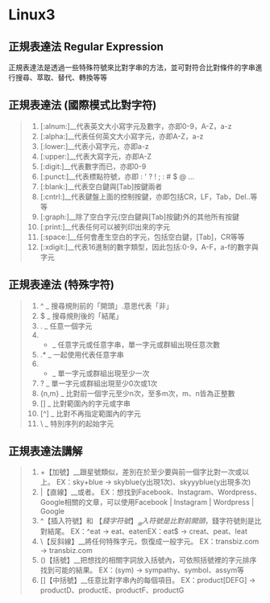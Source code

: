 # Linux3
## 正規表達法 Regular Expression
正規表達法是透過一些特殊符號來比對字串的方法，並可對符合比對條件的字串進行搜尋、萃取、替代、轉換等等
## 正規表達法 (國際模式比對字符)
>1. [:alnum:]__代表英文大小寫字元及數字，亦即0-9，A-Z，a-z
>2. [:alpha:]__代表任何英文大小寫字元，亦即A-Z，a-z
>3. [:lower:]__代表小寫字元，亦即a-z
>4. [:upper:]__代表大寫字元，亦即A-Z
>5. [:digit:]__代表數字而已，亦即0-9
>6. [:punct:]__代表標點符號，亦即 : ' ? ! ; : # $ @ ...
>7. [:blank:]__代表空白鍵與[Tab]按鍵兩者
>8. [:cntrl:]__代表鍵盤上面的控制按鍵，亦即包括CR，LF，Tab，Del..等等
>9. [:graph:]__除了空白字元(空白鍵與[Tab]按鍵)外的其他所有按鍵
>10. [:print:]__代表任何可以被列印出來的字元
>11. [:space:]__任何會產生空白的字元，包括空白鍵，[Tab]，CR等等
>12. [:xdigit:]__代表16進制的數字類型，因此包括:0-9，A-F，a-f的數字與字元
## 正規表達法 (特殊字符)
>1. ^ _ 搜尋規則前的「開頭」.意思代表「非」
>2. $ _ 搜尋規則後的「結尾」
>3. . _ 任意一個字元
>4. * _ 任意字元或任意字串，單一字元或群組出現任意次數
>5. .* _ 一起使用代表任意字串
>6. + _ 單一字元或群組出現至少一次
>7. ? _ 單一字元或群組出現至少0次或1次
>8. {n,m} _ 比對前一個字元至少n次，至多m次，m、n皆為正整數
>9. [] _ 比對範圍內的字元或字串
>10. [^] _ 比對不再指定範圍內的字元
>11. \ _ 特別序列的起始字元
## 正規表達法講解
> 1. +【加號】__跟星號類似，差別在於至少要與前一個字比對一次或以上。
> EX：sky+blue → skyblue(y出現1次)、skyyyblue(y出現多次)
> 2. |【直線】__或者。
> EX：想找到Facebook、Instagram、Wordpress、Google相關的文章，可以使用Facebook | Instagram | Wordpress | Google
> 3. ^【插入符號】和 $【錢字符號】__ ^插入符號是比對前開頭，$錢字符號則是比對結尾。
> EX：^eat → eat、eatenEX：eat$ → creat、peat、leat
> 4. \【反斜線】__將任何特殊字元，恢復成一般字元。
> EX：transbiz\.com → transbiz.com
> 5. ()【括號】__把想找的相關字詞放入括號內，可依照括號裡的字元排序找到可能的結果。
> EX：(sym) → sympathy、symbol、assym等
> 6. []【中括號】__任意比對字串內的每個項目。
> EX：product[DEFG] → productD、productE、productF、productG

